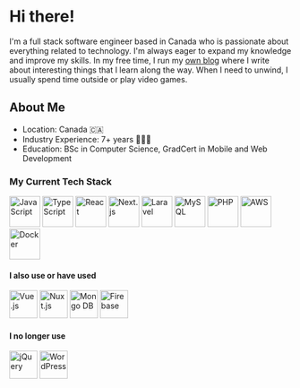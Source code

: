 # Hi there!

I'm a full stack software engineer based in Canada who is passionate about everything related to technology. I'm always eager to expand my knowledge and improve my skills. In my free time, I run my [own blog](https://blog.savetchuk.com/) where I write about interesting things that I learn along the way. When I need to unwind, I usually spend time outside or play video games.

## About Me
- Location: Canada 🇨🇦
- Industry Experience: 7+ years 🧑🏻‍💻
- Education: BSc in Computer Science, GradCert in Mobile and Web Development

### My Current Tech Stack
<p align="left">
<img src="https://cdn.jsdelivr.net/gh/devicons/devicon/icons/javascript/javascript-original.svg" alt="JavaScript" width="55" />
<img src="https://cdn.jsdelivr.net/gh/devicons/devicon/icons/typescript/typescript-original.svg" alt="TypeScript" width="55" />
<img src="https://cdn.jsdelivr.net/gh/devicons/devicon/icons/react/react-original-wordmark.svg" alt="React" width="55" />
<img src="https://cdn.jsdelivr.net/gh/devicons/devicon/icons/nextjs/nextjs-line.svg" alt="Next.js" width="55" />
<img src="https://cdn.jsdelivr.net/gh/devicons/devicon/icons/laravel/laravel-plain-wordmark.svg" alt="Laravel" width="55" />
<img src="https://cdn.jsdelivr.net/gh/devicons/devicon/icons/mysql/mysql-original.svg" alt="MySQL" width="55" />
<img src="https://cdn.jsdelivr.net/gh/devicons/devicon/icons/php/php-plain.svg" alt="PHP" width="55" />
<img src="https://cdn.jsdelivr.net/gh/devicons/devicon/icons/amazonwebservices/amazonwebservices-original.svg" alt="AWS" width="55" />
<img src="https://cdn.jsdelivr.net/gh/devicons/devicon/icons/docker/docker-original-wordmark.svg" alt="Docker" width="55" />
</p>

#### I also use or have used
<p align="left">
<img src="https://cdn.jsdelivr.net/gh/devicons/devicon/icons/vuejs/vuejs-original-wordmark.svg" alt="Vue.js" width="50" />
<img src="https://cdn.jsdelivr.net/gh/devicons/devicon/icons/nuxtjs/nuxtjs-original.svg" alt="Nuxt.js" width="50" />
<img src="https://cdn.jsdelivr.net/gh/devicons/devicon/icons/mongodb/mongodb-original-wordmark.svg" alt="Mongo DB" width="50" />
<img src="https://cdn.jsdelivr.net/gh/devicons/devicon/icons/firebase/firebase-plain-wordmark.svg" alt="Firebase" width="50" />
</p>

#### I no longer use
<p align="left">
<img src="https://cdn.jsdelivr.net/gh/devicons/devicon/icons/jquery/jquery-plain-wordmark.svg" alt="jQuery" width="50" />
<img src="https://cdn.jsdelivr.net/gh/devicons/devicon/icons/wordpress/wordpress-original.svg" alt="WordPress" width="50" />
</p>

<!--
**AndrewSavetchuk/AndrewSavetchuk** is a ✨ _special_ ✨ repository because its `README.md` (this file) appears on your GitHub profile.

Here are some ideas to get you started:

- 🔭 I’m currently working on ...
- 🌱 I’m currently learning ...
- 👯 I’m looking to collaborate on ...
- 🤔 I’m looking for help with ...
- 💬 Ask me about ...
- 📫 How to reach me: ...
- 😄 Pronouns: ...
- ⚡ Fun fact: ...

## 💡 About Me
-->

